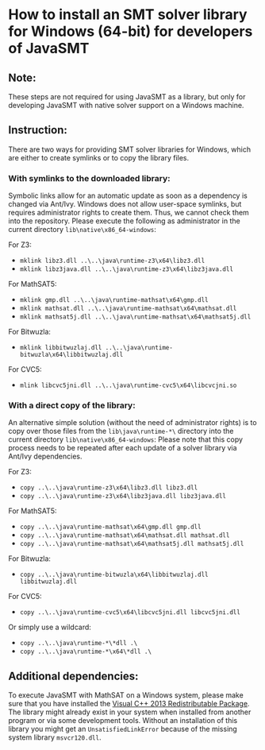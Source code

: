 <!--
This file is part of JavaSMT,
an API wrapper for a collection of SMT solvers:
https://github.com/sosy-lab/java-smt

SPDX-FileCopyrightText: 2025 Dirk Beyer <https://www.sosy-lab.org>

SPDX-License-Identifier: Apache-2.0
-->

# How to install an SMT solver library for Windows (64-bit) for developers of JavaSMT

## Note:

These steps are not required for using JavaSMT as a library,
but only for developing JavaSMT with native solver support on a Windows machine.

## Instruction:

There are two ways for providing SMT solver libraries for Windows,
which are either to create symlinks or to copy the library files.

### With symlinks to the downloaded library:

Symbolic links allow for an automatic update as soon as a dependency is changed via Ant/Ivy.
Windows does not allow user-space symlinks, but requires administrator rights to create them.
Thus, we cannot check them into the repository. Please execute the following as administrator
in the current directory `lib\native\x86_64-windows`:

For Z3:
- `mklink libz3.dll ..\..\java\runtime-z3\x64\libz3.dll`
- `mklink libz3java.dll ..\..\java\runtime-z3\x64\libz3java.dll`

For MathSAT5:
- `mklink gmp.dll ..\..\java\runtime-mathsat\x64\gmp.dll`
- `mklink mathsat.dll ..\..\java\runtime-mathsat\x64\mathsat.dll`
- `mklink mathsat5j.dll ..\..\java\runtime-mathsat\x64\mathsat5j.dll`

For Bitwuzla:
- `mklink libbitwuzlaj.dll ..\..\java\runtime-bitwuzla\x64\libbitwuzlaj.dll`

For CVC5:

- `mlink libcvc5jni.dll ..\..\java\runtime-cvc5\x64\libcvcjni.so`

### With a direct copy of the library:

An alternative simple solution (without the need of administrator rights) is to copy over
those files from the `lib\java\runtime-*\` directory into the current directory `lib\native\x86_64-windows`:
Please note that this copy process needs to be repeated after each update of a solver library via Ant/Ivy dependencies.

For Z3:
- `copy ..\..\java\runtime-z3\x64\libz3.dll libz3.dll`
- `copy ..\..\java\runtime-z3\x64\libz3java.dll libz3java.dll`

For MathSAT5:
- `copy ..\..\java\runtime-mathsat\x64\gmp.dll gmp.dll`
- `copy ..\..\java\runtime-mathsat\x64\mathsat.dll mathsat.dll`
- `copy ..\..\java\runtime-mathsat\x64\mathsat5j.dll mathsat5j.dll`

For Bitwuzla:
- `copy ..\..\java\runtime-bitwuzla\x64\libbitwuzlaj.dll libbitwuzlaj.dll`

For CVC5:

- `copy ..\..\java\runtime-cvc5\x64\libcvc5jni.dll libcvc5jni.dll`

Or simply use a wildcard:
- `copy ..\..\java\runtime-*\*dll .\`
- `copy ..\..\java\runtime-*\x64\*dll .\`

## Additional dependencies:

To execute JavaSMT with MathSAT on a Windows system,
please make sure that you have installed the [Visual C++ 2013 Redistributable Package](https://support.microsoft.com/en-us/help/4032938/update-for-visual-c-2013-redistributable-package).
The library might already exist in your system when installed from another program or via some development tools.
Without an installation of this library you might get an `UnsatisfiedLinkError` because of the missing system library `msvcr120.dll`.
